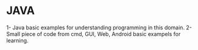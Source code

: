 # JAVA
1- Java basic examples for understanding programming in this domain.
2- Small piece of code from cmd, GUI, Web, Android basic exampels for learning.
